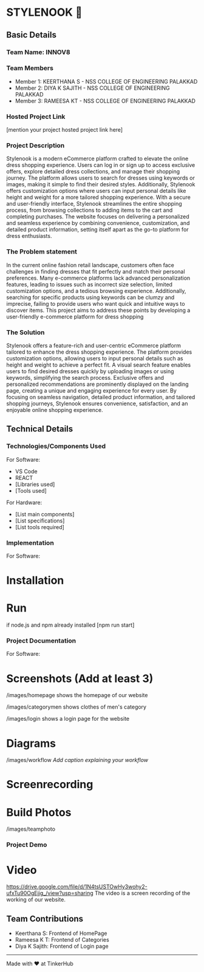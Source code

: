 # STYLENOOK 🎯


## Basic Details
### Team Name: INNOV8


### Team Members
- Member 1: KEERTHANA S - NSS COLLEGE OF ENGINEERING PALAKKAD
- Member 2: DIYA K SAJITH - NSS COLLEGE OF ENGINEERING PALAKKAD
- Member 3: RAMEESA KT - NSS COLLEGE OF ENGINEERING PALAKKAD

### Hosted Project Link
[mention your project hosted project link here]

### Project Description
Stylenook is a modern eCommerce platform crafted to elevate the online dress shopping experience. Users can log in or sign up to access exclusive offers, explore detailed dress collections, and manage their shopping journey. The platform allows users to search for dresses using keywords or images, making it simple to find their desired styles. Additionally, Stylenook offers customization options where users can input personal details like height and weight for a more tailored shopping experience.
With a secure and user-friendly interface, Stylenook streamlines the entire shopping process, from browsing collections to adding items to the cart and completing purchases. The website focuses on delivering a personalized and seamless experience by combining convenience, customization, and detailed product information, setting itself apart as the go-to platform for dress enthusiasts.

### The Problem statement
In the current online fashion retail landscape, customers often face challenges in finding dresses that fit perfectly and match their personal preferences. Many e-commerce platforms lack advanced personalization features, leading to issues such as incorrect size selection, limited customization options, and a tedious browsing experience. Additionally, searching for specific products using keywords can be clumzy and imprecise, failing to provide users who want quick and intuitive ways to discover items.
This project aims to address these points by developing a user-friendly e-commerce platform for dress shopping

### The Solution
Stylenook offers a feature-rich and user-centric eCommerce platform tailored to enhance the dress shopping experience. The platform provides customization options, allowing users to input personal details such as height and weight to achieve a perfect fit. A visual search feature enables users to find desired dresses quickly by uploading images or using keywords, simplifying the search process. Exclusive offers and personalized recommendations are prominently displayed on the landing page, creating a unique and engaging experience for every user. By focusing on seamless navigation, detailed product information, and tailored shopping journeys, Stylenook ensures convenience, satisfaction, and an enjoyable online shopping experience.

## Technical Details
### Technologies/Components Used
For Software:
- VS Code
- REACT
- [Libraries used]
- [Tools used]

For Hardware:
- [List main components]
- [List specifications]
- [List tools required]

### Implementation
For Software: 
# Installation


# Run
if node.js and npm already installed
[npm run start]

### Project Documentation
For Software:

# Screenshots (Add at least 3)
/images/homepage
shows the homepage of our website 

/images/categorymen
shows clothes of men's category

/images/login
shows a login page for the website


# Diagrams
/images/workflow
*Add caption explaining your workflow*
# Screenrecording


# Build Photos
/images/teamphoto


### Project Demo
# Video
https://drive.google.com/file/d/1N4tsUSTOwHy3wohy2-ufxTu90OgEjjg_/view?usp=sharing
The video is a screen recording of the working of our website.

## Team Contributions
- Keerthana S: Frontend of HomePage
- Rameesa K T: Frontend of Categories
- Diya K Sajith: Frontend of Login page

---
Made with ❤️ at TinkerHub
